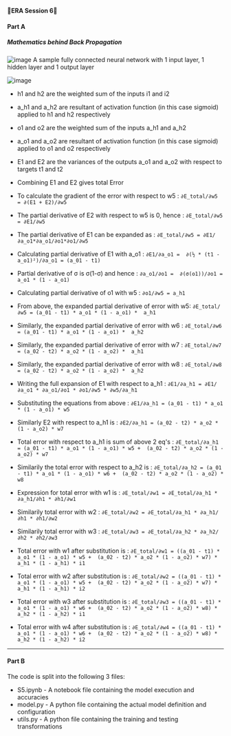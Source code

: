 &#x1F537;**ERA Session 6**&#x1F537;

#### **Part A**

##### **Mathematics behind Back Propagation**

![image](https://github.com/nanekja/tsai/assets/12238843/2423f84c-1331-41dc-8d3a-83a0d4f704b9)
A sample fully connected neural network with 1 input layer, 1 hidden layer and 1 output layer

![image](https://github.com/nanekja/tsai/assets/12238843/8e196cc3-676b-4f5b-b0f8-2ce9828a3fb9)

* h1 and h2 are the weighted sum of the inputs i1 and i2	
* a_h1 and a_h2 are resultant of activation function (in this case sigmoid) applied to h1 and h2 respectively	
* o1 and o2 are the weighted sum of the inputs a_h1 and a_h2	
* a_o1 and a_o2 are resultant of activation function (in this case sigmoid) applied to o1 and o2 respectively	
* E1 and E2 are the variances of the outputs a_o1 and a_o2 with respect to targets t1 and t2	
* Combining E1 and E2 gives total Error	

* To calculate the gradient of the error with respect to w5   :						`∂E_total/∂w5 = ∂(E1 + E2)/∂w5` 
* The partial derivative of E2 with respect to w5 is 0, hence :						`∂E_total/∂w5 = ∂E1/∂w5`	
* The partial derivative of E1 can be expanded as             :						`∂E_total/∂w5 = ∂E1/∂a_o1*∂a_o1/∂o1*∂o1/∂w5`	
* Calculating partial derivative of E1 with a_o1              :						`∂E1/∂a_o1 =  ∂(½ * (t1 - a_o1)²)/∂a_o1 = (a_01 - t1)`	
* Partial derivative of σ is σ(1-σ) and hence                 :						`∂a_o1/∂o1 =  ∂(σ(o1))/∂o1 = a_o1 * (1 - a_o1)`	
* Calculating partial derivative of o1 with w5                :						`∂o1/∂w5 = a_h1`	

* From above, the expanded partial derivative of error with w5:						`∂E_total/∂w5 = (a_01 - t1) * a_o1 * (1 - a_o1) *  a_h1`
* Similarly, the expanded partial derivative of error with w6 :						`∂E_total/∂w6 = (a_01 - t1) * a_o1 * (1 - a_o1) *  a_h2`
* Similarly, the expanded partial derivative of error with w7 :						`∂E_total/∂w7 = (a_02 - t2) * a_o2 * (1 - a_o2) *  a_h1`
* Similarly, the expanded partial derivative of error with w8 :						`∂E_total/∂w8 = (a_02 - t2) * a_o2 * (1 - a_o2) *  a_h2`

* Writing the full expansion of E1 with respect to a_h1       :						`∂E1/∂a_h1 = ∂E1/∂a_o1 * ∂a_o1/∂o1 * ∂o1/∂w5 * ∂w5/∂a_h1`	
* Substituting the equations from above                       :						`∂E1/∂a_h1 = (a_01 - t1) * a_o1 * (1 - a_o1) * w5`	
* Similarly E2 with respect to a_h1 is                        :						`∂E2/∂a_h1 = (a_02 - t2) * a_o2 * (1 - a_o2) * w7`	
* Total error with respect to a_h1 is sum of above 2 eq's     :						`∂E_total/∂a_h1 = (a_01 - t1) * a_o1 * (1 - a_o1) * w5 +  (a_02 - t2) * a_o2 * (1 - a_o2) * w7`	
* Similarily the total error with respect to a_h2 is          :						`∂E_total/∂a_h2 = (a_01 - t1) * a_o1 * (1 - a_o1) * w6 +  (a_02 - t2) * a_o2 * (1 - a_o2) * w8`	
							
* Expression for total error with w1 is                       :						`∂E_total/∂w1 = ∂E_total/∂a_h1 * ∂a_h1/∂h1 * ∂h1/∂w1`	
* Similarily total error with w2                              :						`∂E_total/∂w2 = ∂E_total/∂a_h1 * ∂a_h1/∂h1 * ∂h1/∂w2`	
* Similarily total error with w3                              :						`∂E_total/∂w3 = ∂E_total/∂a_h2 * ∂a_h2/∂h2 * ∂h2/∂w3`	
							
* Total error with w1 after substitution is                   :						`∂E_total/∂w1 = ((a_01 - t1) * a_o1 * (1 - a_o1) * w5 +  (a_02 - t2) * a_o2 * (1 - a_o2) * w7) * a_h1 * (1 - a_h1) * i1`	
* Total error with w2 after substitution is                   :						`∂E_total/∂w2 = ((a_01 - t1) * a_o1 * (1 - a_o1) * w5 +  (a_02 - t2) * a_o2 * (1 - a_o2) * w7) * a_h1 * (1 - a_h1) * i2`	
* Total error with w3 after substitution is                   :						`∂E_total/∂w3 = ((a_01 - t1) * a_o1 * (1 - a_o1) * w6 +  (a_02 - t2) * a_o2 * (1 - a_o2) * w8) * a_h2 * (1 - a_h2) * i1`	
* Total error with w4 after substitution is                   :						`∂E_total/∂w4 = ((a_01 - t1) * a_o1 * (1 - a_o1) * w6 +  (a_02 - t2) * a_o2 * (1 - a_o2) * w8) * a_h2 * (1 - a_h2) * i2`	






---------------------------------------------------------------------------------------------------------------------------------------------------------------------
#### **Part B**

The code is split into the following 3 files:

* S5.ipynb - A notebook file containing the model execution and accuracies
* model.py - A python file containing the actual model definition and configuration
* utils.py - A python file containing the training and testing transformations
